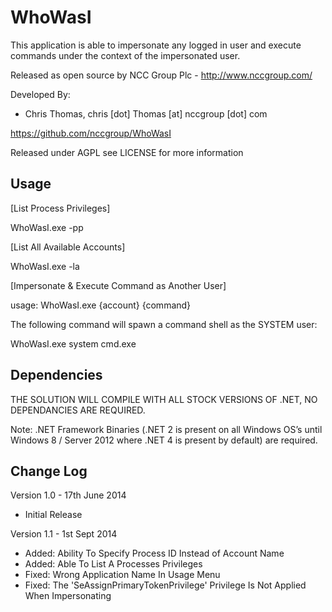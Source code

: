 WhoWasI
======================
This application is able to impersonate any logged in user and execute commands under the context of the impersonated user.

Released as open source by NCC Group Plc - http://www.nccgroup.com/

Developed By:
* Chris Thomas, chris [dot] Thomas [at] nccgroup [dot] com

https://github.com/nccgroup/WhoWasI

Released under AGPL see LICENSE for more information

Usage
-------------
[List Process Privileges]

WhoWasI.exe -pp <PID>


[List All Available Accounts]

WhoWasI.exe -la


[Impersonate & Execute Command as Another User]

usage: WhoWasI.exe {account} {command}

The following command will spawn a command shell as the SYSTEM user:

WhoWasI.exe system cmd.exe


Dependencies 
-------------
THE SOLUTION WILL COMPILE WITH ALL STOCK VERSIONS OF .NET, NO DEPENDANCIES ARE REQUIRED.

Note: .NET Framework Binaries (.NET 2 is present on all Windows OS’s until Windows 8 / Server 2012 where .NET 4 is present by default) are required.

Change Log
-------------
Version 1.0 - 17th June 2014 
* Initial Release

Version 1.1 - 1st Sept 2014
* Added: Ability To Specify Process ID Instead of Account Name
* Added: Able To List A Processes Privileges
* Fixed: Wrong Application Name In Usage Menu
* Fixed: The 'SeAssignPrimaryTokenPrivilege' Privilege Is Not Applied When Impersonating
